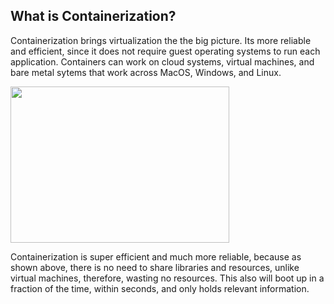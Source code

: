 ## What is Containerization?

Containerization brings virtualization the the big picture. Its more reliable and efficient, since it does not require guest operating systems to run each application. Containers can work on cloud systems, virtual machines, and bare metal sytems that work across MacOS, Windows, and Linux.

<img src="https://www.cloudmanagementinsider.com/wp-content/uploads/2019/09/containerization-daigram-768x524.jpg" width="350" height="250" />

Containerization is super efficient and much more reliable, because as shown above, there is no need to share libraries and resources, unlike virtual machines, therefore, wasting no resources. This also will boot up in a fraction of the time, within seconds, and only holds relevant information. 

